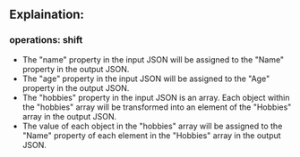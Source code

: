## Explaination:
### operations: shift
* The "name" property in the input JSON will be assigned to the "Name" property in the output JSON.
* The "age" property in the input JSON will be assigned to the "Age" property in the output JSON.
* The "hobbies" property in the input JSON is an array. Each object within the "hobbies" array will be transformed into an element of the "Hobbies" array in the output JSON.
* The value of each object in the "hobbies" array will be assigned to the "Name" property of each element in the "Hobbies" array in the output JSON.
